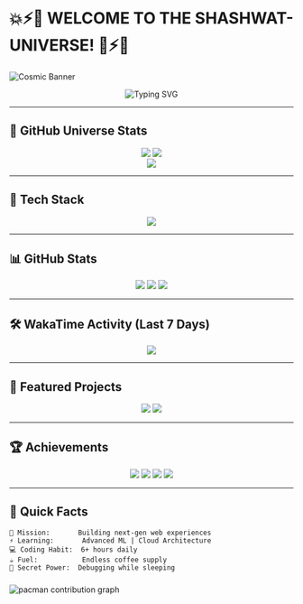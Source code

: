 # 💥⚡🎇 WELCOME TO THE SHASHWAT-UNIVERSE! 🎇⚡💥

![Cosmic Banner](https://media.giphy.com/media/26BROrSHlmyzzHf3i/giphy.gif)

<div align="center">
  <img src="https://readme-typing-svg.demolab.com?font=Fira+Code&weight=900&size=30&duration=3000&pause=1000&color=00F718&center=true&vCenter=true&width=800&height=80&lines=Hey+there!+I'm+Shashwat+Upadhyay;Fullstack+Developer+%7C+Open+Source+Enthusiast+%7C+Tech+Explorer" alt="Typing SVG" />
</div>

---

## 🌌 GitHub Universe Stats

<div align="center">
  <img src="https://komarev.com/ghpvc/?username=ShashwatUpadhyay&label=PROFILE+VISITS&color=ff00ae&style=flat-square" />
  <img src="https://img.shields.io/github/followers/ShashwatUpadhyay?style=flat-square&color=00ffea" />
</div>

<div align="center">
  <img src="https://github-profile-trophy.vercel.app/?username=ShashwatUpadhyay&theme=radical&no-frame=true&column=7" />
</div>

---

## 🚀 Tech Stack

<div align="center">
  <img src="https://skillicons.dev/icons?i=js,ts,py,django,react,html,css,tailwind,postgres,mysql,docker,git,github,vscode,figma&perline=10" />
</div>

---

## 📊 GitHub Stats

<div align="center">
  <img src="https://github-readme-stats.vercel.app/api?username=ShashwatUpadhyay&show_icons=true&theme=radical&count_private=true&hide_border=true" />
  <img src="https://github-readme-stats.vercel.app/api/top-langs/?username=ShashwatUpadhyay&layout=compact&theme=radical&hide_border=true" />
  <img src="https://streak-stats.demolab.com?user=ShashwatUpadhyay&theme=radical&hide_border=true" />
</div>

---

## 🛠️ WakaTime Activity (Last 7 Days)

<div align="center">
  <img src="https://github-readme-stats.vercel.app/api/wakatime?username=ShashwatUpadhyay&theme=radical&hide_border=true" />
</div>

---

## 🌟 Featured Projects

<div align="center">
  <!-- Replace 'your-repo' with actual repo names -->
  <img src="https://github-readme-stats.vercel.app/api/pin/?username=ShashwatUpadhyay&repo=RealTime-Chat-Application&theme=radical&hide_border=true" />
  <img src="https://github-readme-stats.vercel.app/api/pin/?username=ShashwatUpadhyay&repo=EcommerceApplication&theme=radical&hide_border=true" />
</div>

---

## 🏆 Achievements

<div align="center">
  <img src="https://img.shields.io/badge/Hackathons-5%2B-brightgreen?style=flat-square&logo=codechef" />
  <img src="https://img.shields.io/badge/Projects-20%2B-blue?style=flat-square&logo=github" />
  <img src="https://img.shields.io/badge/Contributions-100%2B-yellowgreen?style=flat-square&logo=git" />
  <img src="https://img.shields.io/badge/Coffee-%E2%88%9E-brown?style=flat-square&logo=coffeescript" />
</div>

---

## 🎯 Quick Facts

```text
🌌 Mission:       Building next-gen web experiences
⚡ Learning:       Advanced ML | Cloud Architecture
💻 Coding Habit:  6+ hours daily
☕ Fuel:           Endless coffee supply
🧠 Secret Power:  Debugging while sleeping
```

###

<picture>
  <source media="(prefers-color-scheme: dark)" srcset="https://raw.githubusercontent.com/ShashwatUpadhyay/ShashwatUpadhyay/output/pacman-contribution-graph-dark.svg">
  <source media="(prefers-color-scheme: light)" srcset="https://raw.githubusercontent.com/ShashwatUpadhyay/ShashwatUpadhyay/output/pacman-contribution-graph.svg">
  <img alt="pacman contribution graph" src="https://raw.githubusercontent.com/ShashwatUpadhyay/ShashwatUpadhyay/output/pacman-contribution-graph.svg">
</picture>

###

